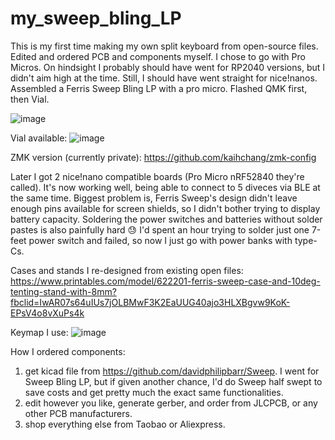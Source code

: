 # my_sweep_bling_LP
This is my first time making my own split keyboard from open-source files. Edited and ordered PCB and components myself. I chose to go with Pro Micros. On hindsight I probably should have went for RP2040 versions, but I didn't aim high at the time. Still, I should have went straight for nice!nanos.
Assembled a Ferris Sweep Bling LP with a pro micro. Flashed QMK first, then Vial.

![image](https://i.imgur.com/xWRdg6K.jpg)

Vial available:
![image](https://i.imgur.com/h17Jl4y.jpg)

ZMK version (currently private):
https://github.com/kaihchang/zmk-config 

Later I got 2 nice!nano compatible boards (Pro Micro nRF52840 they're called). It's now working well, being able to connect to 5 diveces via BLE at the same time. Biggest problem is, Ferris Sweep's design didn't leave enough pins available for screen shields, so I didn't bother trying to display battery capacity. Soldering the power switches and batteries without solder pastes is also painfully hard 😓 I'd spent an hour trying to solder just one 7-feet power switch and failed, so now I just go with power banks with type-Cs.

Cases and stands I re-designed from existing open files: 
https://www.printables.com/model/622201-ferris-sweep-case-and-10deg-tenting-stand-with-8mm?fbclid=IwAR07s64uIUs7jOLBMwF3K2EaUUG40ajo3HLXBgvw9KoK-EPsV4o8vXuPs4k 

Keymap I use:
![image](https://i.imgur.com/DzI9PoH.png)

How I ordered components:
1. get kicad file from https://github.com/davidphilipbarr/Sweep. I went for Sweep Bling LP, but if given another chance, I'd do Sweep half swept to save costs and get pretty much the exact same functionalities.
2. edit however you like, generate gerber, and order from JLCPCB, or any other PCB manufacturers.
3. shop everything else from Taobao or Aliexpress.
